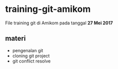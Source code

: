 # training-git-amikom
File training git di Amikom pada tanggal **27 Mei 2017**

## materi
- pengenalan git
- cloning git project
- git conflict resolve
